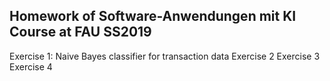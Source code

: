 ## Homework of Software-Anwendungen mit KI Course at FAU SS2019
Exercise 1: Naive Bayes classifier for transaction data
Exercise 2
Exercise 3
Exercise 4
